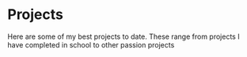 # Projects
Here are some of my best projects to date. These range from projects I have completed in school to other passion projects